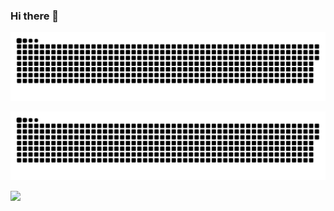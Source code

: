### Hi there 👋

![github contribution grid snake animation](https://raw.githubusercontent.com/lobis/lobis/output/github-snake.svg#gh-dark-mode-only)

![github contribution grid snake animation](https://raw.githubusercontent.com/lobis/lobis/output/github-snake.svg#gh-light-mode-only)

![](https://komarev.com/ghpvc/?username=lobis)

